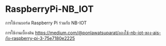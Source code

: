 # RaspberryPi-NB_IOT
การใช้งานบอร์ด Raspberry Pi ร่วมกับ NB-IOT

การใช้งานเบื้องต้น https://medium.com/@ponlawatsuparat/ลองใช้-nb-iot-ของ-ais-กับ-raspberry-pi-3-75e7180e2225
